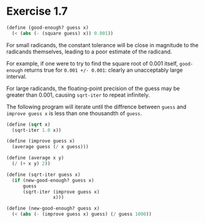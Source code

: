 # Exercise 1.7

```scheme
(define (good-enough? guess x)
  (< (abs (- (square guess) x)) 0.001))
```

For small radicands, the constant tolerance will be close in magnitude to the radicands themselves, leading to a poor estimate of the radicand.

For example, if one were to try to find the square root of 0.001 itself, `good-enough` returns true for `0.001 +/- 0.001`: clearly an unacceptably large interval.

For large radicands, the floating-point precision of the guess may be greater than 0.001, causing `sqrt-iter` to repeat infinitely.

The following program will iterate until the diffrence between `guess` and `improve guess x` is less than one thousandth of `guess`.

```scheme
(define (sqrt x)
  (sqrt-iter 1.0 x))

(define (improve guess x)
  (average guess (/ x guess)))

(define (average x y)
  (/ (+ x y) 2))

(define (sqrt-iter guess x)
  (if (new-good-enough? guess x)
      guess
      (sqrt-iter (improve guess x)
                 x)))

(define (new-good-enough? guess x)
  (< (abs (- (improve guess x) guess) (/ guess 1000))
```
